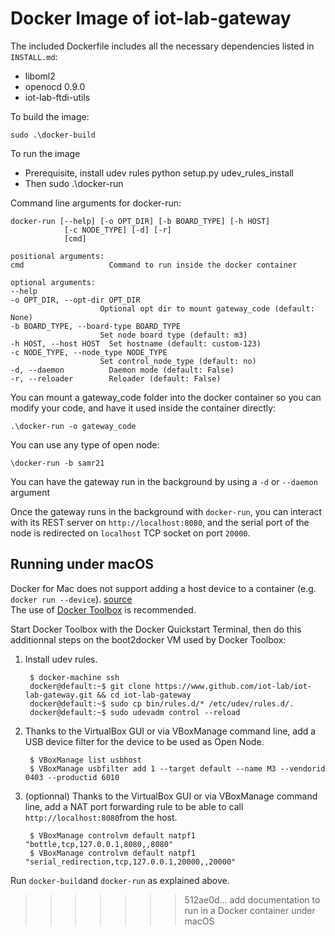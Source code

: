 Docker Image of iot-lab-gateway
===============================

The included Dockerfile includes all the necessary dependencies listed in `INSTALL.md`:

* liboml2
* openocd 0.9.0
* iot-lab-ftdi-utils

To build the image:

    sudo .\docker-build

To run the image

  * Prerequisite, install udev rules
      python setup.py udev_rules_install
  * Then
      sudo .\docker-run

Command line arguments for docker-run:

    docker-run [--help] [-o OPT_DIR] [-b BOARD_TYPE] [-h HOST]
                [-c NODE_TYPE] [-d] [-r]
                [cmd]

    positional arguments:
    cmd                   Command to run inside the docker container

    optional arguments:
    --help
    -o OPT_DIR, --opt-dir OPT_DIR
                        Optional opt dir to mount gateway_code (default: None)
    -b BOARD_TYPE, --board-type BOARD_TYPE
                        Set node board type (default: m3)
    -h HOST, --host HOST  Set hostname (default: custom-123)
    -c NODE_TYPE, --node_type NODE_TYPE
                        Set control_node_type (default: no)
    -d, --daemon          Daemon mode (default: False)
    -r, --reloader        Reloader (default: False)

You can mount a gateway_code folder into the docker container so you can modify your code, and have it used inside the container
directly:

    .\docker-run -o gateway_code

You can use any type of open node:

    \docker-run -b samr21

You can have the gateway run in the background by using a `-d` or `--daemon` argument

Once the gateway runs in the background with `docker-run`, you can interact with its REST server on `http://localhost:8080`, and the serial port
of the node is redirected on `localhost` TCP socket on port `20000`.

## Running under macOS

Docker for Mac does not support adding a host device to a container (e.g. `docker run --device`). [source](https://docs.docker.com/docker-for-mac/faqs/#can-i-pass-through-a-usb-device-to-a-container)  
The use of [Docker Toolbox](https://docs.docker.com/toolbox/overview/) is recommended.

Start Docker Toolbox with the Docker Quickstart Terminal, then do this additionnal steps on the boot2docker VM used by Docker Toolbox:
1. Install udev rules.

        $ docker-machine ssh
        docker@default:~$ git clone https://www.github.com/iot-lab/iot-lab-gateway.git && cd iot-lab-gateway
        docker@default:~$ sudo cp bin/rules.d/* /etc/udev/rules.d/.
        docker@default:~$ sudo udevadm control --reload
1. Thanks to the VirtualBox GUI or via VBoxManage command line, add a USB device filter for the device to be used as Open Node.

        $ VBoxManage list usbhost
        $ VBoxManage usbfilter add 1 --target default --name M3 --vendorid 0403 --productid 6010
1. (optionnal) Thanks to the VirtualBox GUI or via VBoxManage command line, add a NAT port forwarding rule to be able to call `http://localhost:8080`from the host.

        $ VBoxManage controlvm default natpf1 "bottle,tcp,127.0.0.1,8080,,8080"
        $ VBoxManage controlvm default natpf1 "serial_redirection,tcp,127.0.0.1,20000,,20000"

Run `docker-build`and `docker-run` as explained above.
>>>>>>> 512ae0d... add documentation to run in a Docker container under macOS
